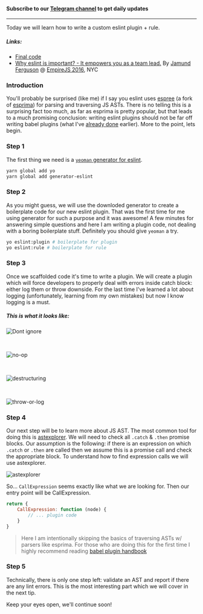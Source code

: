 #### Subscribe to our [Telegram channel](https://t.me/webtip) to get daily updates  

---

Today we will learn how to write a custom eslint plugin + rule.

##### Links:
- [Final code][4]
- [Why eslint is important? - It empowers you as a team lead.][1] By [Jamund Ferguson][2] @ [EmpireJS 2016][3], NYC

### Introduction

You'll probably be surprised (like me) if I say you eslint uses [espree][5] (a fork of [esprima][6]) for parsing and traversing JS ASTs. There is no telling this is a surprising fact too much, as far as esprima is pretty popular, but that leads to a much promising conclusion: writing eslint plugins should not be far off writing babel plugins (what I've [already done][7] earlier). More to the point, lets begin.

### Step 1

The first thing we need is a [`yeoman` generator for eslint][8].

```bash
yarn global add yo
yarn global add generator-eslint
```

### Step 2

As you might guess, we will use the downloded generator to create a boilerplate code for our new eslint plugin. That was the first time for me using generator for such a purpose and it was awesome! A few minutes for answering simple questions and here I am writing a plugin code, not dealing with a boring boilerplate stuff. Definitely you should give `yeoman` a try.

```bash
yo eslint:plugin # boilerplate for plugin
yo eslint:rule # boilerplate for rule
```

### Step 3

Once we scaffolded code it's time to write a plugin. We will create a plugin which will force developers to properly deal with errors inside catch block: either log them or throw downside. For the last time I've learned a lot about logging (unfortunately, learning from my own mistakes) but now I know logging is a must.

##### This is what it looks like:

![Dont ignore](./1.png)

<br/>

![no-op](./2.png)

<br/>

![destructuring](./3.png)

<br>

![throw-or-log](./4.png)

### Step 4

Our next step will be to learn more about JS AST. The most common tool for doing this is [astexplorer][9]. We will need to check all `.catch` & `.then` promise blocks. Our assumption is the following: if there is an expression on which `.catch` or `.then` are called then we assume this is a promise call and check the appropriate block. To understand how to find expression calls we will use astexplorer.

![astexplorer](./astexplorer.png)

So... `CallExpression` seems exactly like what we are looking for. Then our entry point will be CallExpression.

```js
return {
    CallExpression: function (node) {
        // ... plugin code
    }
}
```

> Here I am intentionally skipping the basics of traversing ASTs w/ parsers like esprima. For those who are doing this for the first time I highly recommend reading [babel plugin handbook][10]

### Step 5

Technically, there is only one step left: validate an AST and report if there are any lint errors. This is the most interesting part which we will cover in the next tip.

Keep your eyes open, we'll continue soon!

[1]: https://www.youtube.com/watch?v=zgumHANVlxo
[2]: https://github.com/xjamundx
[3]: http://2016.empirejs.org/
[4]: https://github.com/jakwuh/eslint-plugin-promise-catch
[5]: https://github.com/eslint/espree
[6]: http://esprima.org/
[7]: https://github.com/jakwuh/babel-plugin-extract-dependency-definitions
[8]: https://npmjs.com/package/generator-eslint
[9]: https://astexplorer.net/
[10]: https://github.com/thejameskyle/babel-handbook/blob/master/translations/en/plugin-handbook.md
